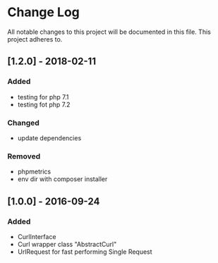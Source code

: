# Change Log
All notable changes to this project will be documented in this file. This project adheres to.

## [1.2.0] - 2018-02-11
### Added
- testing for php 7.1
- testing fot php 7.2

### Changed
- update dependencies

### Removed
- phpmetrics
- env dir with composer installer

## [1.0.0] - 2016-09-24
### Added
* CurlInterface
* Curl wrapper class "AbstractCurl"
* UrlRequest for fast performing Single Request
